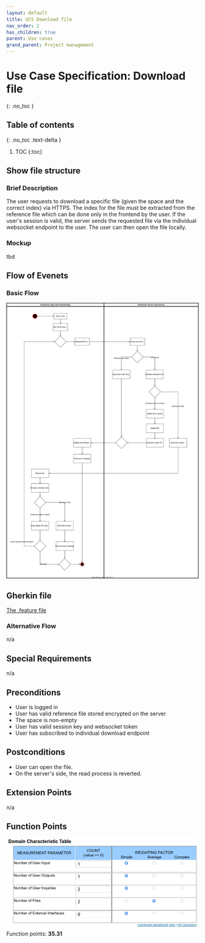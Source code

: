 ```yaml
---
layout: default
title: UCS Download file
nav_order: 2
has_children: true
parent: Use cases
grand_parent: Project management
---
```


# Use Case Specification: Download file
{: .no_toc }

## Table of contents
{: .no_toc .text-delta }

1. TOC
{:toc}

## Show file structure
### Brief Description
The user requests to download a specific file (given the space and the correct index) via HTTPS. The index for the file must be extracted from the reference file which can be done only in the frontend by the user. If the user's session is valid, the server sends the requested file via the individual websocket endpoint to the user. The user can then open the file locally.

### Mockup
tbd

## Flow of Evenets
### Basic Flow
![Activity Diagram for use ](../../../img/use_cases/activity_diagrams/ad_download_file.svg)

## Gherkin file
[The .feature file](https://github.com/Vaultionizer/vault-server/blob/develop/src/test/resources/features/downloadFile.feature)

### Alternative Flow
n/a

## Special Requirements
n/a

## Preconditions
* User is logged in
* User has valid reference file stored encrypted on the server
* The space is non-empty
* User has valid session key and websocket token
* User has subscribed to individual download endpoint

## Postconditions
* User can open the file.
* On the server's side, the read process is reverted.

## Extension Points
n/a

## Function Points
![Function Points calculation table for Create Space - made with Tiny Tools](../../../img/use_cases/function_points/uc8_download.png)
Function points: **35.31**